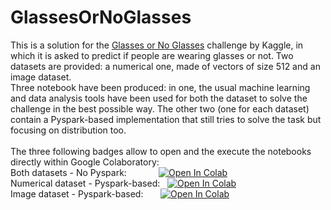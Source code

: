 # GlassesOrNoGlasses
This is a solution for the [Glasses or No Glasses](https://www.kaggle.com/jeffheaton/glasses-or-no-glasses) challenge by Kaggle, in which it is asked to predict if people are wearing glasses or not. Two datasets are provided: a numerical one, made of vectors of size 512 and an image dataset.<br>
Three notebook have been produced: in one, the usual machine learning and data analysis tools have been used for both the dataset to solve the challenge in the best possible way. The other two (one for each dataset) contain a Pyspark-based implementation that still tries to solve the task but focusing on distribution too. 
<br>
<br>
The three following badges allow to open and the execute the notebooks directly within Google Colaboratory:
<br>
Both datasets - No Pyspark: &nbsp; &nbsp; &nbsp; &nbsp; &nbsp; &nbsp; [![Open In Colab](https://colab.research.google.com/assets/colab-badge.svg)](https://colab.research.google.com/flaviofuria/GlassesOrNoGlasses/blob/main/glasses_no_glasses.ipynb)
<br>
Numerical dataset - Pyspark-based: &nbsp; [![Open In Colab](https://colab.research.google.com/assets/colab-badge.svg)](https://colab.research.google.com/flaviofuria/GlassesOrNoGlasses/blob/main/pyspark_numerical.ipynb)
<br>
Image dataset - Pyspark-based: &nbsp; &nbsp; &nbsp; [![Open In Colab](https://colab.research.google.com/assets/colab-badge.svg)](https://colab.research.google.com/flaviofuria/GlassesOrNoGlasses/blob/main/pyspark_images.ipynb)
